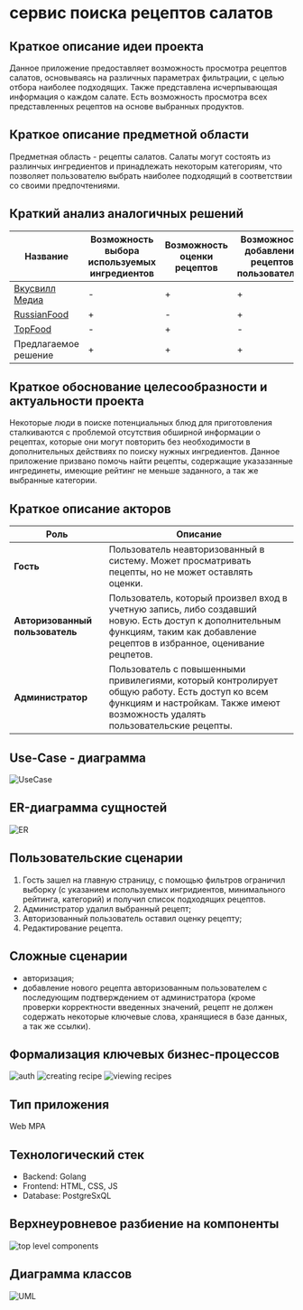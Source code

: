 # сервис поиска рецептов салатов

## Краткое описание идеи проекта
Данное приложение предоставляет возможность просмотра рецептов салатов, основываясь на различных параметрах фильтрации, с целью отбора наиболее подходящих. Также представлена исчерпывающая информация о каждом салате. Есть возможность просмотра всех представленных рецептов на основе выбранных продуктов.

## Краткое описание предметной области
Предметная область - рецепты салатов. Салаты могут состоять из разлинчых ингредиентов и принадлежать некоторым категориям, что позволяет пользователю выбрать наиболее подходящий в соответствии со своими предпочтениями.

## Краткий анализ аналогичных решений
| Название | Возможность выбора используемых ингредиентов | Возможность оценки рецептов | Возможность добавление рецептов пользователем | 
|-------------|---|---|---|
| [Вкусвилл Медиа](https://vkusvill.ru/media/recipes/salaty/)    | - | + | + |
| [RussianFood](https://www.russianfood.com/recipes/bytype/?fid=35)| + | - | + |
| [TopFood](https://topfood.club/reczeptyi/salatyi/) | - | + | - |
| Предлагаемое решение  | + | + | + |

## Краткое обоснование целесообразности и актуальности проекта
Некоторые люди в поиске потенциальных блюд для приготовления сталкиваются с проблемой отсутствия обширной информации о рецептах, которые они могут повторить без необходимости в дополнительных действиях по поиску нужных ингредиентов. Данное приложение призвано помочь найти рецепты, содержащие указазанные ингрединеты, имеющие рейтинг не меньше заданного, а так же выбранные категории.

## Краткое описание акторов
|Роль|Описание |
|--|--|
|**Гость**|Пользователь неавторизованный в систему. Может просматривать пецепты, но не может оставлять оценки.
|**Авторизованный пользователь**|Пользователь, который произвел вход в учетную запись, либо создавший новую. Есть доступ к дополнительным функциям, таким как добавление рецептов в избранное, оценивание рецпетов.|
|**Администратор**|Пользователь с повышенными привилегиями, который контролирует общую работу. Есть доступ ко всем функциям и настройкам. Также имеют возможность удалять пользовательские рецепты.|
   
## Use-Case - диаграмма
![UseCase](./imgs/UseCase.svg)

## ER-диаграмма сущностей
![ER](./imgs/ER.svg)

## Пользовательские сценарии
1. Гость зашел на главную страницу, с помощью фильтров ограничил выборку (с указанием используемых ингридиентов, минимального рейтинга, категорий) и получил список подходящих рецептов.
2. Администратор удалил выбранный рецепт;
3. Авторизованный пользователь оставил оценку рецепту;
4. Редактирование рецепта.


## Сложные сценарии
- авторизация;
- добавление нового рецепта авторизованным пользователем с последующим подтверждением от администратора (кроме проверки корректности введенных значений, рецепт не должен содержать некоторые ключевые слова, хранящиеся в базе данных, а так же ссылки).

## Формализация ключевых бизнес-процессов
![auth](./imgs/BPMN_login.svg)
![creating recipe](./imgs/BPMN_newRecipe.svg)
![viewing recipes](./imgs/BPMN_view.svg)

## Тип приложения
Web MPA

## Технологический стек
- Backend: Golang
- Frontend: HTML, CSS, JS
- Database: PostgreSxQL
  
## Верхнеуровневое разбиение на компоненты
![top level components](./imgs/topLevel.svg)


## Диаграмма классов
![UML](./imgs/uml.svg)

